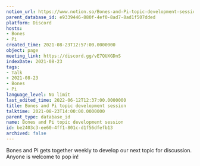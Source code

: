 ```yaml
---
notion_url: https://www.notion.so/Bones-and-Pi-topic-development-session-be2403c3ee604ff1801cd1f56dfefb13
parent_database_id: e9339446-880f-4ef0-8ad7-8ad1f507dded
platform: Discord
hosts:
- Bones
- Pi
created_time: 2021-08-23T12:57:00.0000000
object: page
meeting_link: https://discord.gg/vE7QUXGDnS
indexDate: 2021-08-23
tags:
- Talk
- 2021-08-23
- Bones
- Pi
language_level: No limit
last_edited_time: 2022-06-12T12:37:00.0000000
title: Bones and Pi topic development session
talktime: 2021-08-23T14:00:00.0000000
parent_type: database_id
name: Bones and Pi topic development session
id: be2403c3-ee60-4ff1-801c-d1f56dfefb13
archived: false
---
```


Bones and Pi gets together weekly to develop our next topic for discussion.
Anyone is welcome to pop in!










